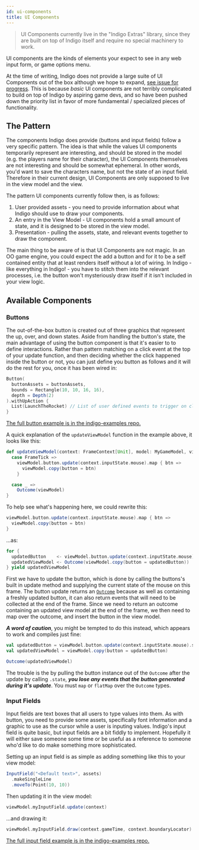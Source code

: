 ```yaml
---
id: ui-components
title: UI Components
---
```


> UI Components currently live in the "Indigo Extras" library, since they are built on top of Indigo itself and require no special machinery to work.

UI components are the kinds of elements your expect to see in any web input form, or game options menu.

At the time of writing, Indigo does not provide a large suite of UI Components out of the box although we hope to expand, [see issue for progress](https://github.com/PurpleKingdomGames/indigo/issues/41). This is because _basic_ UI components are not terribly complicated to build on top of Indigo by aspiring game devs, and so have been pushed down the priority list in favor of more fundamental / specialized pieces of functionality.

## The Pattern

The components Indigo does provide (buttons and input fields) follow a very specific pattern. The idea is that while the values UI components temporarily represent are interesting, and should be stored in the model (e.g. the players name for their character), the UI Components themselves are not interesting and should be somewhat ephemeral. In other words, you'd want to save the characters name, but not the state of an input field. Therefore in their current design, UI Components are only supposed to live in the view model and the view.

The pattern UI components currently follow then, is as follows:

1. User provided assets - you need to provide information about what Indigo should use to draw your components.
2. An entry in the View Model - UI components hold a small amount of state, and it is designed to be stored in the view model.
3. Presentation - pulling the assets, state, and relevant events together to draw the component.

The main thing to be aware of is that UI Components are not magic. In an OO game engine, you could expect the add a button and for it to be a self contained entity that at least renders itself without a lot of wiring. In Indigo - like everything in Indigo! - you have to stitch them into the relevant processes, i.e. the button won't mysteriously draw itself if it isn't included in your view logic.

## Available Components

### Buttons

The out-of-the-box button is created out of three graphics that represent the up, over, and down states. Aside from handling the button's state, the main advantage of using the button component is that it's easier to to define interactions. Rather than pattern matching on a click event at the top of your update function, and then deciding whether the click happened inside the button or not, you can just define you button as follows and it will do the rest for you, once it has been wired in:

```scala
Button(
  buttonAssets = buttonAssets,
  bounds = Rectangle(10, 10, 16, 16),
  depth = Depth(2)
).withUpAction {
  List(LaunchTheRocket) // List of user defined events to trigger on click.
}
```

[The full button example is in the indigo-examples repo.](https://github.com/PurpleKingdomGames/indigo-examples/tree/master/examples/button)

A quick explanation of the `updateViewModel` function in the example above, it looks like this:

```scala
def updateViewModel(context: FrameContext[Unit], model: MyGameModel, viewModel: MyViewModel): GlobalEvent => Outcome[MyViewModel] = {
  case FrameTick =>
    viewModel.button.update(context.inputState.mouse).map { btn =>
      viewModel.copy(button = btn)
    }

  case _ =>
    Outcome(viewModel)
}
```

To help see what's happening here, we could rewrite this:

```scala
viewModel.button.update(context.inputState.mouse).map { btn =>
  viewModel.copy(button = btn)
}
```

...as:

```scala
for {
  updatedButton    <- viewModel.button.update(context.inputState.mouse)
  updatedViewModel <- Outcome(viewModel.copy(button = updatedButton))
} yield updatedViewModel
```

First we have to update the button, which is done by calling the buttons's built in update method and supplying the current state of the mouse on this frame. The button update returns an [`Outcome`](topics/outcome.md) because as well as containing a freshly updated button, it can also return events that will need to be collected at the end of the frame. Since we need to return an outcome containing an updated view model at the end of the frame, we then need to map over the outcome, and insert the button in the view model.

***A word of caution***, you might be tempted to do this instead, which appears to work and compiles just fine:

```scala
val updatedButton = viewModel.button.update(context.inputState.mouse).state
val updatedViewModel = viewModel.copy(button = updatedButton)

Outcome(updatedViewModel)
```

The trouble is the by pulling the button instance out of the `Outcome` after the update by calling `.state`, ***you lose any events that the button generated during it's update***. You must `map` or `flatMap` over the `Outcome` types.

### Input Fields

Input fields are text boxes that all users to type values into them. As with button, you need to provide some assets, specifically font information and a graphic to use as the cursor while a user is inputing values. Indigo's input field is quite basic, but input fields are a bit fiddly to implement. Hopefully it will either save someone some time or be useful as a reference to someone who'd like to do make something more sophisticated.

Setting up an input field is as simple as adding something like this to your view model:

```scala
InputField("<Default text>", assets)
  .makeSingleLine
  .moveTo(Point(10, 10))
```

Then updating it in the view model:

```scala
viewModel.myInputField.update(context)
```

...and drawing it:

```scala
viewModel.myInputField.draw(context.gameTime, context.boundaryLocator)
```

[The full input field example is in the indigo-examples repo.](https://github.com/PurpleKingdomGames/indigo-examples/tree/master/examples/inputfield)
